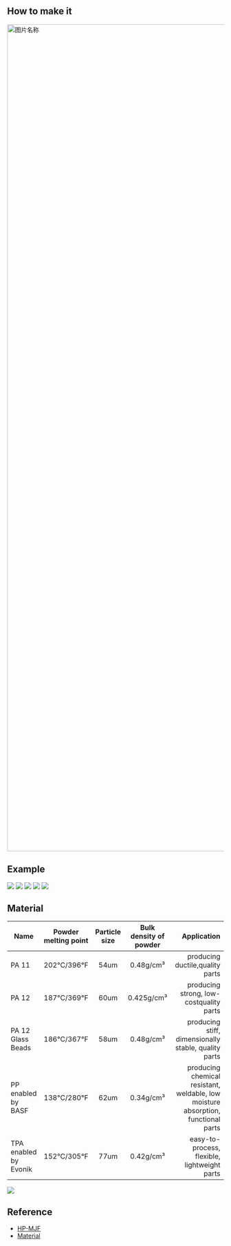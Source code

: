 ## How to make it


 <img src="https://gitlab.com/picbed/bed/uploads/8cb54ad1fc010f87dbd88b8009338e92/mjf.gif" width = "1920"  alt="图片名称" align="middle" />





##  Example
![](https://gitlab.com/picbed/bed/uploads/a3105ca3aa21984b67126f77c5123f5e/WechatIMG379.jpeg)
![](https://gitlab.com/picbed/bed/uploads/a6b91f08caa6ef9d9f391badefbd49bb/3811634025012_.pic.jpg)
![](https://gitlab.com/picbed/bed/uploads/a9c5c5261588f8faeda31d90ed9c4a81/WechatIMG378.jpeg)
![](https://gitlab.com/picbed/bed/uploads/dd04e5f3ca2add444c9391ca023cd643/WechatIMG380.jpeg)
![](https://gitlab.com/picbed/bed/uploads/09cbf1bd8ef725b9327cb88be466fe10/WechatIMG377.jpeg)

## Material

| Name        | Powder melting point       |  Particle size|Bulk density of powder | Application| 
| ------------- | :-----:|:-----:|:-----:|-----:|
| PA 11 | 202℃/396℉|54um|0.48g/cm³| producing ductile,quality parts|
| PA 12| 187℃/369℉|60um|0.425g/cm³| producing strong, low-costquality parts|
| PA 12 Glass Beads| 186℃/367℉|58um|0.48g/cm³|  producing stiff, dimensionally stable, quality parts|
| PP enabled by BASF| 138℃/280℉|62um|0.34g/cm³|  producing chemical resistant, weldable, low moisture absorption, functional parts|
| TPA enabled by Evonik| 152℃/305℉|77um|0.42g/cm³|  easy-to-process, flexible, lightweight parts|



![](https://gitlab.com/picbed/bed/uploads/c712b537c3f2438cd49784deba9df493/hpmaterial.png)


## Reference

* [HP-MJF](https://www.hp.com/cn-zh/printers/3d-printers/products/multi-jet-technology.html)
* [Material](https://www.hp.com/us-en/printers/3d-printers/materials.html)
